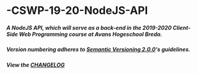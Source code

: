 # -CSWP-19-20-NodeJS-API
##### A NodeJS API, which will serve as a back-end in the 2019-2020 Client-Side Web Programming course at Avans Hogeschool Breda.
##### Version numbering adheres to [Semantic Versioning 2.0.0](https://semver.org/)'s guidelines.
##### View the [CHANGELOG](https://github.com/RickHamers/-CSWP-19-20-NodeJS-API/blob/master/CHANGELOG.md)
